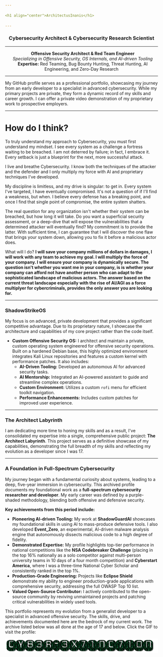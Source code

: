 ```yaml
---

<h1 align="center">ArchitectusInanis</h1>

---
```


<h3 align="center">Cybersecurity Architect & Cybersecurity Research Scientist</h3>

---

<p align="center">
  <strong>Offensive Security Architect & Red Team Engineer</strong><br>
  <em>Specializing in Offensive Security, OS Internals, and AI-driven Tooling</em><br>
  <strong>Expertise:</strong> Red Teaming, Bug Bounty Hunting, Threat Hunting, AI Engineering, and Zero-Day Research
</p>

---

My GitHub profile serves as a professional portfolio, showcasing my journey from an early developer to a specialist in advanced cybersecurity. While my primary projects are private, they form a dynamic record of my skills and career growth. I can offer a private video demonstration of my proprietary work to prospective employers.

---

# How do I think?

To truly understand my approach to Cybersecurity, you must first understand my mindset. I see every system as a challenge a fortress waiting to be breached. I am not deterred by failure; in fact, I embrace it. Every setback is just a blueprint for the next, more successful attack.

I live and breathe Cybersecurity. I know both the techniques of the attacker and the defender and I only multiply my force with AI and proprietary techniques I've developed.

My discipline is limitless, and my drive is singular: to get in. Every system I've targeted, I have eventually compromised. It's not a question of if I'll find a weakness, but when. I believe every defense has a breaking point, and once I find that single point of compromise, the entire system shatters.

The real question for any organization isn't whether their system can be breached, but how long it will take. Do you want a superficial security assessment, or a deep-dive that will expose the vulnerabilities that a determined attacker will eventually find? My commitment is to provide the latter. With sufficient time, I can guarantee that I will discover the one flaw that brings your system down, allowing you to fix it before a malicious actor does.

What will I do? **I will save your company millions of dollars in damages, I will work with any team to achieve my goal. I will multiply the force of your company. I will ensure your company is dynamically secure. The question isn't whether you want me in your company, is is whether your company can afford not have another person who can adapt to the sophisticated landscape of malicious actors. The answer based on the current threat landscape especially with the rise of AI/AGI as a force multiplyer for cybercriminals, provides the only answer you are looking for.**

---

### ShadowStrikeOS

My focus is on advanced, private development that provides a significant competitive advantage. Due to its proprietary nature, I showcase the architecture and capabilities of my core project rather than the code itself.

* **Custom Offensive Security OS:** I architect and maintain a private, custom operating system engineered for offensive security operations. Built on a hardened Debian base, this highly optimized environment integrates Kali Linux repositories and features a custom kernel with performance patches. It also includes:
    * **AI-Driven Tooling:** Developed an autonomous AI for advanced security tasks.
    * **AI Mentorship:** Integrated an AI-powered assistant to guide and streamline complex operations.
    * **Custom Environment:** Utilizes a custom `rofi` menu for efficient toolkit navigation.
    * **Performance Enhancements:** Includes custom patches for improved user experience.

---

### The Architect Labyrinth

I am dedicating more time to honing my skills and as a result, I've consolidated my expertise into a single, comprehensive public project: **The Architect Labyrinth**. This project serves as a definitive showcase of my capabilities, demonstrating the full breadth of my skills and reflecting my evolution as a developer since I was 17.

---

### A Foundation in Full-Spectrum Cybersecurity

My journey began with a fundamental curiosity about systems, leading to a deep, five-year immersion in cybersecurity. This archived profile documents my foundational work as a **full-spectrum cybersecurity researcher and developer**. My early career was defined by a purple-shaded methodology, blending both offensive and defensive security.

**Key achievements from this period include:**

* **Pioneering AI-driven Tooling:** My work at **ShadowGuardAI** showcases my foundational skills in using AI to mass-produce defensive tools. I also developed **Event_Zero**, an experimental, AI-driven malware analysis engine that autonomously dissects malicious code to a high degree of fidelity.
* **Demonstrated Expertise:** My profile highlights top-tier performance in national competitions like the **NSA Codebreaker Challenge** (placing in the top 16% nationally as a solo competitor against multi-person university teams in 10 days of a four month competition) and **Cyberstart America**, where I was a three-time National Cyber Scholar and consistently ranked in the top 1%.
* **Production-Grade Engineering:** Projects like **Eclipse Shield** demonstrate my ability to engineer production-grade applications with comprehensive security, addressing the full OWASP Top 10 list.
* **Valued Open-Source Contributor:** I actively contributed to the open-source community by reviving unmaintained projects and patching critical vulnerabilities in widely used tools.

This portfolio represents my evolution from a generalist developer to a specialist in advanced offensive security. The skills, drive, and achievements documented here are the bedrock of my current work. The archive listed below was all done at the age of 17 and below. Click the GIF to visit the profile:

<p align="center">
  <a href="https://github.com/CY83R-3X71NC710N" target="_blank" rel="noopener noreferrer">
    <img src="https://raw.githubusercontent.com/ArchitectusInanis/ArchitectusInanis/main/cy83r-3x71nc710n-text.gif" alt="CY83R-3X71NC710N Archive">
  </a>
</p>
